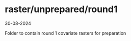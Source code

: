 raster/unprepared/round1
================
30-08-2024

Folder to contain round 1 covariate rasters for preparation